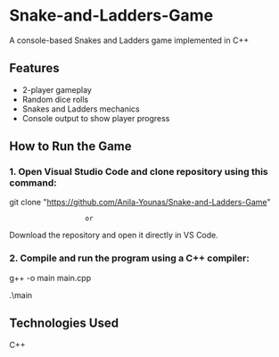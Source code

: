 # Snake-and-Ladders-Game
A console-based Snakes and Ladders game implemented in C++


## Features
- 2-player gameplay
- Random dice rolls
- Snakes and Ladders mechanics
- Console output to show player progress

## How to Run the Game
### 1. Open Visual Studio Code and clone repository using this command:
git clone "https://github.com/Anila-Younas/Snake-and-Ladders-Game"

                       or
              
Download the repository and open it directly in VS Code.
   
### 2. Compile and run the program using a C++ compiler:
g++ -o main main.cpp

.\main

## Technologies Used
C++
